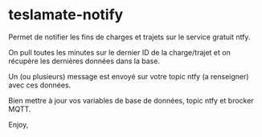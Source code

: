 # teslamate-notify

Permet de notifier les fins de charges et trajets sur le service gratuit ntfy.

On pull toutes les minutes sur le dernier ID de la charge/trajet et on récupère les dernières données dans la base.

Un (ou plusieurs) message est envoyé sur votre topic ntfy (a renseigner) avec ces données.

Bien mettre à jour vos variables de base de données, topic ntfy et brocker MQTT.

Enjoy,